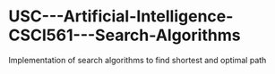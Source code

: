 # USC---Artificial-Intelligence-CSCI561---Search-Algorithms
Implementation of search algorithms to find shortest and optimal path
